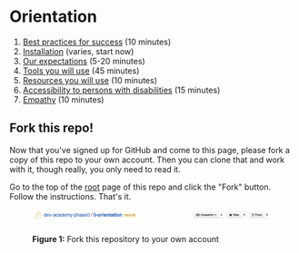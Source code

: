 # Orientation

1. [Best practices for success](/1-best-practices/) (10 minutes)
2. [Installation](/2-installation) (varies, start now)
3. [Our expectations](/3-expectations/) (5-20 minutes)
4. [Tools you will use](/4-tools/) (45 minutes)
5. [Resources you will use](/5-resources/) (10 minutes)
6. [Accessibility to persons with disabilities](/6-accessibility/) (15 minutes)
7. [Empathy](/7-empathy/) (10 minutes)

## Fork this repo!

Now that you've signed up for GitHub and come to this page, please fork a copy of this repo to your own account. Then you can clone that and work with it, though really, you only need to read it.

Go to the top of the [root](https://github.com/dev-academy-phase0/0-orientation) page of this repo and click the "Fork" button. Follow the instructions. That's it.

<figure>
  <img src="/images/fork.png" alt="Forking the repo"><br>
  <figcaption>
    <p><strong>Figure 1:</strong> Fork this repository to your own account</p>
  </figcaption>
</figure>
